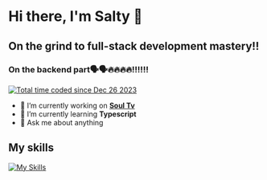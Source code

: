 # Hi there, I'm Salty 👋

<!--START_SECTION:waka--><!--END_SECTION:waka-->

## On the grind to full-stack development mastery‼️
### On the backend part🗣️🗣️🔥🔥🔥🔥‼️‼️‼️
<a href="https://wakatime.com/@018ca9cb-0101-442f-bcbd-f79d62ccb3e5"><img src="https://wakatime.com/badge/user/018ca9cb-0101-442f-bcbd-f79d62ccb3e5.svg" alt="Total time coded since Dec 26 2023" /></a>
- 🔭 I’m currently working on <a href="https://github.com/Salty876/aniimee"> **Soul Tv**</a>
- 🌱 I’m currently learning **Typescript**
- 💬 Ask me about anything

## My skills
[![My Skills](https://skillicons.dev/icons?i=js,py,react,lua,nextjs,svelte,mysql)](https://skillicons.dev)

